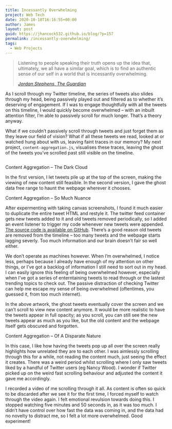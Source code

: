 ```yaml
---
title: Incessantly Overwhelming
project: Web Tech
date: 2020-10-18T16:16:55+00:00
author: James
layout: post
guid: https://jhancock532.github.io/blog/?p=157
permalink: /incessantly-overwhelming/
tags:
  - Web Projects
---
```

<blockquote class="wp-block-quote">
  <p>
    Listening to people speaking their truth opens up the idea that, ultimately, we all have a similar goal, which is to find an authentic sense of our self in a world that is incessantly overwhelming.
  </p>
  
  <cite><a href="https://www.theguardian.com/tv-and-radio/2020/oct/13/jordan-stephens-mental-health-gentrified">Jordan Stephens, The Guardian</a></cite>
</blockquote>

As I scroll through my Twitter timeline, the series of tweets also slides through my head, being passively played out and filtered as to whether it&#8217;s deserving of engagement. If I was to engage thoughtfully with all the tweets on this timeline, I would quickly become overwhelmed &#8211; with an inbuilt attention filter, I&#8217;m able to passively scroll for much longer. That&#8217;s a theory anyway.

What if we couldn&#8217;t passively scroll through tweets and just forget them as they leave our field of vision? What if all these tweets we read, looked at or watched hung about with us, leaving faint traces in our memory? My next project, `content-aggregation.js`, visualises these traces, leaving the ghost of the tweets you&#8217;ve scrolled past still visible on the timeline.

<img loading="lazy" src="https://jhancock532.github.io/blog/wp-content/uploads/2020/10/webpage-overload-1024x576.png" alt="" class="wp-image-161" srcset="https://jhancock532.github.io/blog/wp-content/uploads/2020/10/webpage-overload-1024x576.png 1024w, https://jhancock532.github.io/blog/wp-content/uploads/2020/10/webpage-overload-300x169.png 300w, https://jhancock532.github.io/blog/wp-content/uploads/2020/10/webpage-overload-768x432.png 768w, https://jhancock532.github.io/blog/wp-content/uploads/2020/10/webpage-overload-1536x864.png 1536w, https://jhancock532.github.io/blog/wp-content/uploads/2020/10/webpage-overload.png 1920w" sizes="(max-width: 767px) 89vw, (max-width: 1000px) 54vw, (max-width: 1071px) 543px, 580px" /> 

Content Aggregation &#8211; The Dark Cloud

In the first version, I let tweets pile up at the top of the screen, making the viewing of new content still feasible. In the second version, I gave the ghost data free range to haunt the webpage wherever it chooses.

<img loading="lazy" src="https://jhancock532.github.io/blog/wp-content/uploads/2020/10/even-further-into-the-noise-1024x576.png" alt="" class="wp-image-163" srcset="https://jhancock532.github.io/blog/wp-content/uploads/2020/10/even-further-into-the-noise-1024x576.png 1024w, https://jhancock532.github.io/blog/wp-content/uploads/2020/10/even-further-into-the-noise-300x169.png 300w, https://jhancock532.github.io/blog/wp-content/uploads/2020/10/even-further-into-the-noise-768x432.png 768w, https://jhancock532.github.io/blog/wp-content/uploads/2020/10/even-further-into-the-noise-1536x864.png 1536w, https://jhancock532.github.io/blog/wp-content/uploads/2020/10/even-further-into-the-noise.png 1920w" sizes="(max-width: 767px) 89vw, (max-width: 1000px) 54vw, (max-width: 1071px) 543px, 580px" />Content Aggregation &#8211; So Much Nuance

After expermenting with taking canvas screenshots, I found it much easier to duplicate the entire tweet HTML and restyle it. The twitter feed container gets new tweets added to it and old tweets removed periodically, so I added an event listener to trigger my code whenever new tweets were appended. [The source code is available on GitHub](https://gist.github.com/jhancock532/64b15a90a82ba184ec9c47f6db4ecf84). There&#8217;s a good reason old tweets are removed from the timeline &#8211; too many tweets and the webpage starts lagging severly. Too much information and our brain doesn&#8217;t fair so well either.

We don&#8217;t operate as machines however. When I&#8217;m overwhelmed, I notice less, perhaps because I already have enough of my attention on other things, or I&#8217;ve got a backlog of information I still need to sort out in my head. I can easily ignore this feeling of being overwhelmed however, especially when I&#8217;ve got a series of enterntaining tweets to read through or the lastest trending topics to check out. The passive distraction of checking Twitter can help me escape my sense of being overwhelmed (oftentimes, you guessed it, from too much internet).

In the above artwork, the ghost tweets eventually cover the screen and we can&#8217;t scroll to view new content anymore. It would be more realistic to have the tweets appear in full opacity; as you scroll, you can still see the new tweets appear as much as you like, but the old content and the webpage itself gets obscured and forgotten.

<img loading="lazy" src="https://jhancock532.github.io/blog/wp-content/uploads/2020/10/disparate-content-1024x576.png" alt="" class="wp-image-165" srcset="https://jhancock532.github.io/blog/wp-content/uploads/2020/10/disparate-content-1024x576.png 1024w, https://jhancock532.github.io/blog/wp-content/uploads/2020/10/disparate-content-300x169.png 300w, https://jhancock532.github.io/blog/wp-content/uploads/2020/10/disparate-content-768x432.png 768w, https://jhancock532.github.io/blog/wp-content/uploads/2020/10/disparate-content-1536x864.png 1536w, https://jhancock532.github.io/blog/wp-content/uploads/2020/10/disparate-content.png 1920w" sizes="(max-width: 767px) 89vw, (max-width: 1000px) 54vw, (max-width: 1071px) 543px, 580px" />Content Aggregation &#8211; Of A Disparate Nature

In this case, I like how having the tweets pop up all over the screen really highlights how unrelated they are to each other. I was aimlessly scrolling through this for a while, not reading the content much, just seeing the effect it creates. There was a weird period whilst scrolling where I only saw tweets liked by a handful of Twitter users (eg Nancy Wood). I wonder if Twitter picked up on the weird fast scrolling behaviour and adjusted the content it gave me accordingly.

I recorded a video of me scrolling through it all. As content is often so quick to be discarded after we see it for the first time, I forced myself to watch through the video again. I felt emotional revulsion towards doing this. I stopped watching five minutes and 50 seconds in, as it was too much. I didn&#8217;t have control over how fast the data was coming in, and the data had no novelty to distract me, so I felt a lot more overwhelmed. Good experiment!